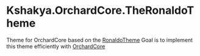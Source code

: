 # Kshakya.OrchardCore.TheRonaldoTheme

Theme for OrchardCore based on the [RonaldoTheme](https://colorlib.com/wp/template/ronaldo/)
Goal is to implement this theme efficiently with [OrchardCore](https://github.com/OrchardCMS/OrchardCore)

